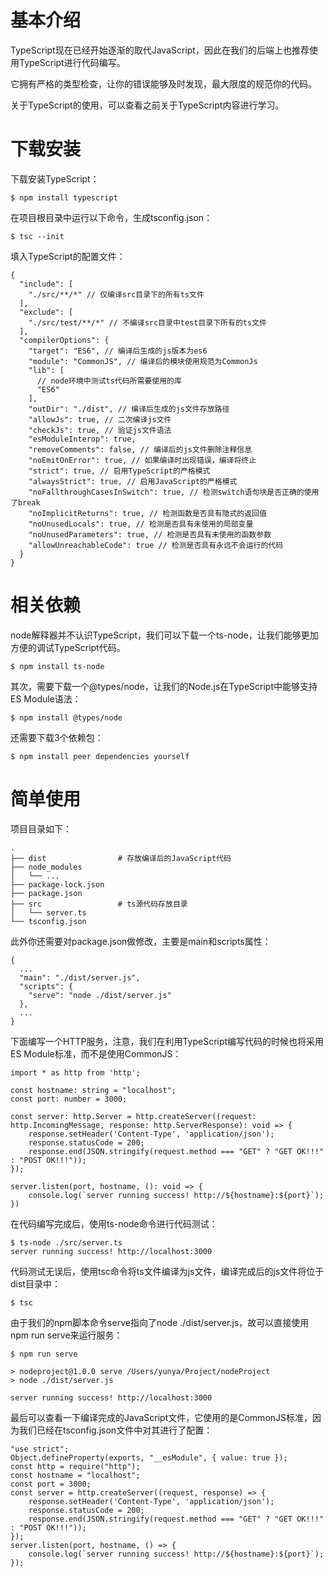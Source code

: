 # 基本介绍

TypeScript现在已经开始逐渐的取代JavaScript，因此在我们的后端上也推荐使用TypeScript进行代码编写。

它拥有严格的类型检查，让你的错误能够及时发现，最大限度的规范你的代码。

关于TypeScript的使用，可以查看之前关于TypeScript内容进行学习。



# 下载安装

下载安装TypeScript：

```
$ npm install typescript
```

在项目根目录中运行以下命令，生成tsconfig.json：

```
$ tsc --init
```

填入TypeScript的配置文件：

```
{
  "include": [
    "./src/**/*" // 仅编译src目录下的所有ts文件
  ],
  "exclude": [
    "./src/test/**/*" // 不编译src目录中test目录下所有的ts文件
  ],
  "compilerOptions": {
    "target": "ES6", // 编译后生成的js版本为es6
    "module": "CommonJS", // 编译后的模块使用规范为CommonJs
    "lib": [
      // node环境中测试ts代码所需要使用的库
      "ES6"
    ],
    "outDir": "./dist", // 编译后生成的js文件存放路径
    "allowJs": true, // 二次编译js文件
    "checkJs": true, // 验证js文件语法
    "esModuleInterop": true,
    "removeComments": false, // 编译后的js文件删除注释信息
    "noEmitOnError": true, // 如果编译时出现错误，编译将终止
    "strict": true, // 启用TypeScript的严格模式
    "alwaysStrict": true, // 启用JavaScript的严格模式
    "noFallthroughCasesInSwitch": true, // 检测switch语句块是否正确的使用了break
    "noImplicitReturns": true, // 检测函数是否具有隐式的返回值
    "noUnusedLocals": true, // 检测是否具有未使用的局部变量
    "noUnusedParameters": true, // 检测是否具有未使用的函数参数
    "allowUnreachableCode": true // 检测是否具有永远不会运行的代码
  }
}
```



# 相关依赖

node解释器并不认识TypeScript，我们可以下载一个ts-node，让我们能够更加方便的调试TypeScript代码。

```
$ npm install ts-node
```

其次，需要下载一个@types/node，让我们的Node.js在TypeScript中能够支持ES Module语法：

```
$ npm install @types/node
```

还需要下载3个依赖包：

```
$ npm install peer dependencies yourself
```



# 简单使用

项目目录如下：

```
.
├── dist                # 存放编译后的JavaScript代码
├── node_modules        
│   └── ...
├── package-lock.json
├── package.json
├── src                 # ts源代码存放目录
│   └── server.ts
└── tsconfig.json
```

此外你还需要对package.json做修改，主要是main和scripts属性：

```
{
  ...
  "main": "./dist/server.js",
  "scripts": {
    "serve": "node ./dist/server.js"
  },
  ...
}

```

下面编写一个HTTP服务，注意，我们在利用TypeScript编写代码的时候也将采用ES Module标准，而不是使用CommonJS：

```
import * as http from 'http';

const hostname: string = "localhost";
const port: number = 3000;

const server: http.Server = http.createServer((request: http.IncomingMessage, response: http.ServerResponse): void => {
    response.setHeader('Content-Type', 'application/json');
    response.statusCode = 200;
    response.end(JSON.stringify(request.method === "GET" ? "GET OK!!!" : "POST OK!!!"));
});

server.listen(port, hostname, (): void => {
    console.log(`server running success! http://${hostname}:${port}`);
})
```

在代码编写完成后，使用ts-node命令进行代码测试：

```
$ ts-node ./src/server.ts 
server running success! http://localhost:3000
```

代码测试无误后，使用tsc命令将ts文件编译为js文件，编译完成后的js文件将位于dist目录中：

```
$ tsc
```

由于我们的npm脚本命令serve指向了node ./dist/server.js，故可以直接使用npm run serve来运行服务：

```
$ npm run serve

> nodeproject@1.0.0 serve /Users/yunya/Project/nodeProject
> node ./dist/server.js

server running success! http://localhost:3000
```

最后可以查看一下编译完成的JavaScript文件，它使用的是CommonJS标准，因为我们已经在tsconfig.json文件中对其进行了配置：

```
"use strict";
Object.defineProperty(exports, "__esModule", { value: true });
const http = require("http");
const hostname = "localhost";
const port = 3000;
const server = http.createServer((request, response) => {
    response.setHeader('Content-Type', 'application/json');
    response.statusCode = 200;
    response.end(JSON.stringify(request.method === "GET" ? "GET OK!!!" : "POST OK!!!"));
});
server.listen(port, hostname, () => {
    console.log(`server running success! http://${hostname}:${port}`);
});

```

